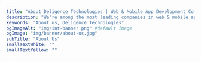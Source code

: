 ```yaml
---
title: "About Deligence Technologies | Web & Mobile App Development Company"
description: "We're among the most leading companies in web & mobile app development. Our expert developers have experience in serving clients' needs for app development."
keywords: "About us, Deligence Technologies"
bgImageAlt: "img/int-banner.png" #default image
bgImage: "img/banner/about-us.jpg" 
subTitle: "About Us"
smallTextWhite: ""
smallTextYellow: ""
---
```

